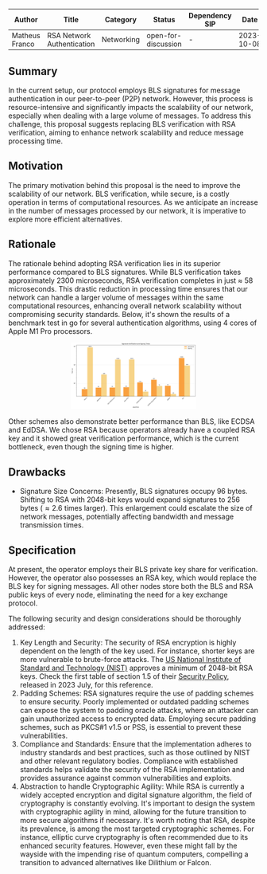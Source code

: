 |     Author     |           Title            |  Category  |       Status        | Dependency SIP |    Date    |
| -------------- | -------------------------- | ---------- | ------------------- | -------------- | ---------- |
| Matheus Franco | RSA Network Authentication | Networking | open-for-discussion | -              | 2023-10-08 |

## Summary

In the current setup, our protocol employs BLS signatures for message authentication in our peer-to-peer (P2P) network. However, this process is resource-intensive and significantly impacts the scalability of our network, especially when dealing with a large volume of messages. To address this challenge, this proposal suggests replacing BLS verification with RSA verification, aiming to enhance network scalability and reduce message processing time.

## Motivation

The primary motivation behind this proposal is the need to improve the scalability of our network. BLS verification, while secure, is a costly operation in terms of computational resources. As we anticipate an increase in the number of messages processed by our network, it is imperative to explore more efficient alternatives.

## Rationale

The rationale behind adopting RSA verification lies in its superior performance compared to BLS signatures. While BLS verification takes approximately 2300 microseconds, RSA verification completes in just $\approx$ 58 microseconds. This drastic reduction in processing time ensures that our network can handle a larger volume of messages within the same computational resources, enhancing overall network scalability without compromising security standards. Below, it's shown the results of a benchmark test in go for several authentication algorithms, using 4 cores of Apple M1 Pro processors.


<p align="center">
<img src="./images/rsa_network_authentication/asymmetric_scheme_performance.png"  width="50%" height="10%">
</p>

Other schemes also demonstrate better performance than BLS, like ECDSA and EdDSA. We chose RSA because operators already have a coupled RSA key and it showed great verification performance, which is the current bottleneck, even though the signing time is higher.

## Drawbacks

- Signature Size Concerns: Presently, BLS signatures occupy 96 bytes. Shifting to RSA with 2048-bit keys would expand signatures to 256 bytes ($\approx 2.6$ times larger). This enlargement could escalate the size of network messages, potentially affecting bandwidth and message transmission times.


## Specification

At present, the operator employs their BLS private key share for verification. However, the operator also possesses an RSA key, which would replace the BLS key for signing messages. All other nodes store both the BLS and RSA public keys of every node, eliminating the need for a key exchange protocol.

The following security and design considerations should be thoroughly addressed:

1. Key Length and Security: The security of RSA encryption is highly dependent on the length of the key used. For instance, shorter keys are more vulnerable to brute-force attacks. The [US National Institute of Standard and Technology (NIST)](https://www.nist.gov) approves a minimum of 2048-bit RSA keys. Check the first table of section 1.5 of their [Security Policy](https://csrc.nist.gov/CSRC/media/projects/cryptographic-module-validation-program/documents/security-policies/140sp4172.pdf), released in 2023 July, for this reference.
2. Padding Schemes: RSA signatures require the use of padding schemes to ensure security. Poorly implemented or outdated padding schemes can expose the system to padding oracle attacks, where an attacker can gain unauthorized access to encrypted data. Employing secure padding schemes, such as PKCS#1 v1.5 or PSS, is essential to prevent these vulnerabilities.
3. Compliance and Standards: Ensure that the implementation adheres to industry standards and best practices, such as those outlined by NIST and other relevant regulatory bodies. Compliance with established standards helps validate the security of the RSA implementation and provides assurance against common vulnerabilities and exploits.
4. Abstraction to handle Cryptographic Agility: While RSA is currently a widely accepted encryption and digital signature algorithm, the field of cryptography is constantly evolving. It's important to design the system with cryptographic agility in mind, allowing for the future transition to more secure algorithms if necessary. It's worth noting that RSA, despite its prevalence, is among the most targeted cryptographic schemes. For instance, elliptic curve cryptography is often recommended due to its enhanced security features. However, even these might fall by the wayside with the impending rise of quantum computers, compelling a transition to advanced alternatives like Dilithium or Falcon.

